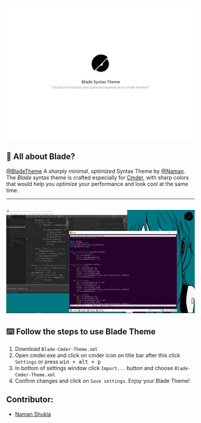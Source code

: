 ![Blade Logo](https://github.com/namanUIUC/Blade-Cmder-Theme/blob/master/BladePoster.png)

## 🔪 All about Blade?
[@BladeTheme](https://github.com/namanUIUC/Blade-Cmder-Theme)  A _sharply minimal_, _optimized_ Syntax Theme by [@Naman](http://github.com/namanUIUC). The _Blade_ syntax theme is crafted especially for [Cmder](http://cmder.net/), with sharp colors that would help you optimize your performance and look cool at the same time.

---
![Main ScreenShot](https://github.com/namanUIUC/Blade-Cmder-Theme/blob/master/Screenshot.png)
---

## ⌨️ Follow the steps to use Blade Theme
1. Download `Blade-Cmder-Theme.xml`
2. Open cmder.exe and click on cmder icon on title bar after this click `Settings` or press <kbd>win + alt + p</kbd>
3. In bottom of settings window click `Import...` button and choose `Blade-Cmder-Theme.xml`
4. Confirm changes and click on `Save settings`.
Enjoy your Blade Theme!


## Contributor:
- [Naman Shukla](http://twitter.com/hamidgreedy)

